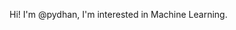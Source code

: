 Hi! I'm @pydhan, I'm interested in Machine Learning.

<!---
pydhyan/pydhyan is a ✨ special ✨ repository because its `README.md` (this file) appears on your GitHub profile.
You can click the Preview link to take a look at your changes.
--->
